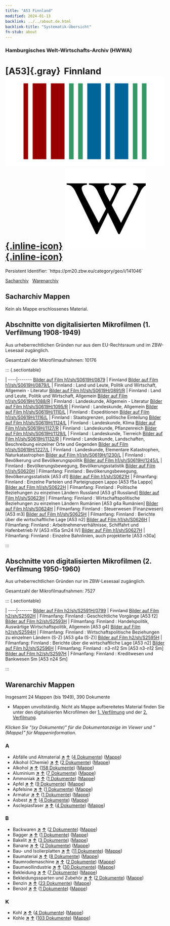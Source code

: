 ```yaml
---
title: "A53 Finnland"
modified: 2024-01-13
backlink: ../../about.de.html
backlink-title: "Systematik-Übersicht"
fn-stub: about
---
```


### Hamburgisches Welt-Wirtschafts-Archiv (HWWA)

# [A53]{.gray}&#8201; Finnland &#160; [![Wikidata](/images/Wikidata-logo.svg "Wikidata"){.inline-icon}](http://www.wikidata.org/entity/Q33) [![Wikipedia](/images/Wikipedia-W.svg "Wikipedia"){.inline-icon}](https://de.wikipedia.org/wiki/Finnland)

<div class="hint">Persistent Identifier: `https://pm20.zbw.eu/category/geo/i/141046`</div>




[Sacharchiv](#sacharchiv-mappen) &#160; [Warenarchiv](#warenarchiv-mappen)





## Sacharchiv Mappen








Kein als Mappe erschlossenes Material.



<a id="filmsections" />

## Abschnitte von digitalisierten Mikrofilmen (1. Verfilmung 1908-1949)

<p>Aus urheberrechtlichen Gründen nur aus dem EU-Rechtsraum und im ZBW-Lesesaal zugänglich.</p>


<p>Gesamtzahl der Mikrofilmaufnahmen: 10176</p>





::: {.sectiontable}

 | 
----|-------
<a class="btn" href="https://pm20.zbw.eu/film/h1/sh/S0619H/0879" rel="nofollow">Bilder auf Film h1/sh/S0619H/0879</a> | Finnland
<a class="btn" href="https://pm20.zbw.eu/film/h1/sh/S0619H/0879/L" rel="nofollow">Bilder auf Film h1/sh/S0619H/0879/L</a> | Finnland : Land und Leute, Politik und Wirtschaft, Allgemein - Literatur
<a class="btn" href="https://pm20.zbw.eu/film/h1/sh/S0619H/0891/R" rel="nofollow">Bilder auf Film h1/sh/S0619H/0891/R</a> | Finnland : Land und Leute, Politik und Wirtschaft, Allgemein
<a class="btn" href="https://pm20.zbw.eu/film/h1/sh/S0619H/1088/R" rel="nofollow">Bilder auf Film h1/sh/S0619H/1088/R</a> | Finnland : Landeskunde, Allgemein - Literatur
<a class="btn" href="https://pm20.zbw.eu/film/h1/sh/S0619H/1095/R" rel="nofollow">Bilder auf Film h1/sh/S0619H/1095/R</a> | Finnland : Landeskunde, Allgemein
<a class="btn" href="https://pm20.zbw.eu/film/h1/sh/S0619H/1110/L" rel="nofollow">Bilder auf Film h1/sh/S0619H/1110/L</a> | Finnland : Expeditionen
<a class="btn" href="https://pm20.zbw.eu/film/h1/sh/S0619H/1116/L" rel="nofollow">Bilder auf Film h1/sh/S0619H/1116/L</a> | Finnland : Staatsgrenzen, politische Einteilung
<a class="btn" href="https://pm20.zbw.eu/film/h1/sh/S0619H/1124/L" rel="nofollow">Bilder auf Film h1/sh/S0619H/1124/L</a> | Finnland : Landeskunde, Klima
<a class="btn" href="https://pm20.zbw.eu/film/h1/sh/S0619H/1127/R" rel="nofollow">Bilder auf Film h1/sh/S0619H/1127/R</a> | Finnland : Landeskunde, Pflanzenreich
<a class="btn" href="https://pm20.zbw.eu/film/h1/sh/S0619H/1129/L" rel="nofollow">Bilder auf Film h1/sh/S0619H/1129/L</a> | Finnland : Landeskunde, Tierreich
<a class="btn" href="https://pm20.zbw.eu/film/h1/sh/S0619H/1132/R" rel="nofollow">Bilder auf Film h1/sh/S0619H/1132/R</a> | Finnland : Landeskunde, Landschaften, Beschreibung einzelner Orte und Gegenden
<a class="btn" href="https://pm20.zbw.eu/film/h1/sh/S0619H/1227/L" rel="nofollow">Bilder auf Film h1/sh/S0619H/1227/L</a> | Finnland : Landeskunde, Elementare Katastrophen, Naturkatastrophen
<a class="btn" href="https://pm20.zbw.eu/film/h1/sh/S0619H/1230/L" rel="nofollow">Bilder auf Film h1/sh/S0619H/1230/L</a> | Finnland : Bevölkerung und Bevölkerungspolitik
<a class="btn" href="https://pm20.zbw.eu/film/h1/sh/S0619H/1245/L" rel="nofollow">Bilder auf Film h1/sh/S0619H/1245/L</a> | Finnland : Bevölkerungsbewegung, Bevölkerungsstatistik
<a class="btn" href="https://pm20.zbw.eu/film/h1/sh/S0620H" rel="nofollow">Bilder auf Film h1/sh/S0620H</a> | Filmanfang: Finnland : Bevölkerungsbewegung, Bevölkerungsstatistik [A53 d1]
<a class="btn" href="https://pm20.zbw.eu/film/h1/sh/S0621H" rel="nofollow">Bilder auf Film h1/sh/S0621H</a> | Filmanfang: Finnland : Einzelne Parteien und Parteigruppen Lappo [A53 f5a Lappo]
<a class="btn" href="https://pm20.zbw.eu/film/h1/sh/S0622H" rel="nofollow">Bilder auf Film h1/sh/S0622H</a> | Filmanfang: Finnland : Politische Beziehungen zu einzelnen Ländern Russland [A53 g1 Russland]
<a class="btn" href="https://pm20.zbw.eu/film/h1/sh/S0623H" rel="nofollow">Bilder auf Film h1/sh/S0623H</a> | Filmanfang: Finnland : Wirtschaftspolitische Beziehungen zu einzelnen Ländern Rumänien [A53 g4a Rumänien]
<a class="btn" href="https://pm20.zbw.eu/film/h1/sh/S0624H" rel="nofollow">Bilder auf Film h1/sh/S0624H</a> | Filmanfang: Finnland : Steuerwesen (Finanzwesen) [A53 m3]
<a class="btn" href="https://pm20.zbw.eu/film/h1/sh/S0625H" rel="nofollow">Bilder auf Film h1/sh/S0625H</a> | Filmanfang: Finnland : Berichte über die wirtschaftliche Lage [A53 n2]
<a class="btn" href="https://pm20.zbw.eu/film/h1/sh/S0626H" rel="nofollow">Bilder auf Film h1/sh/S0626H</a> | Filmanfang: Finnland : Arbeitnehmerverhältnisse, Schiffahrt und Hafenbetrieb IV [A53 n15a Sm24 IV]
<a class="btn" href="https://pm20.zbw.eu/film/h1/sh/S0627H" rel="nofollow">Bilder auf Film h1/sh/S0627H</a> | Filmanfang: Finnland : Einzelne Bahnlinien, auch projektierte [A53 n30a]


:::




## Abschnitte von digitalisierten Mikrofilmen (2. Verfilmung 1950-1960)

<p>Aus urheberrechtlichen Gründen nur im ZBW-Lesesaal zugänglich.</p>


<p>Gesamtzahl der Mikrofilmaufnahmen: 7527</p>





::: {.sectiontable}

 | 
----|-------
<a class="btn" href="https://pm20.zbw.eu/film/h2/sh/S2591H/0799" rel="nofollow">Bilder auf Film h2/sh/S2591H/0799</a> | Finnland
<a class="btn" href="https://pm20.zbw.eu/film/h2/sh/S2592H" rel="nofollow">Bilder auf Film h2/sh/S2592H</a> | Filmanfang: Finnland : Geschichtliche Vorgänge [A53 f2]
<a class="btn" href="https://pm20.zbw.eu/film/h2/sh/S2593H" rel="nofollow">Bilder auf Film h2/sh/S2593H</a> | Filmanfang: Finnland : Handelspolitik, Auswärtige Wirtschaftspolitik, Allgemein [A53 g4]
<a class="btn" href="https://pm20.zbw.eu/film/h2/sh/S2594H" rel="nofollow">Bilder auf Film h2/sh/S2594H</a> | Filmanfang: Finnland : Wirtschaftspolitische Beziehungen zu einzelnen Ländern (S-Z) [A53 g4a (S-Z)]
<a class="btn" href="https://pm20.zbw.eu/film/h2/sh/S2595H" rel="nofollow">Bilder auf Film h2/sh/S2595H</a> | Filmanfang: Finnland : Berichte über die wirtschaftliche Lage [A53 n2]
<a class="btn" href="https://pm20.zbw.eu/film/h2/sh/S2596H" rel="nofollow">Bilder auf Film h2/sh/S2596H</a> | Filmanfang: Finnland : n3-n12 Sm [A53 n3-n12 Sm]
<a class="btn" href="https://pm20.zbw.eu/film/h2/sh/S2597H" rel="nofollow">Bilder auf Film h2/sh/S2597H</a> | Filmanfang: Finnland : Kreditwesen und Bankwesen Sm [A53 n24 Sm]


:::














## Warenarchiv Mappen










Insgesamt 24 Mappen (bis 1949), 390 Dokumente
- Mappen unvollständig.  Nicht als Mappe aufbereitetes Material finden Sie
unter den digitalisierten Microfilmen der [1. Verfilmung](/film/h1_wa.de.html)
und der [2. Verfilmung](/film/h2_wa.de.html).

_Klicken Sie "(xy Dokumente)" für die Dokumentanzeige im Viewer und "(Mappe)" für Mappeninformation._




### A

- Abfälle und Altmaterial [**&nearr;**](../../../ware/i/141942/about.de.html "Abfälle und Altmaterial (XXX in der ganzen Welt)") [**&uarr;**](../../../ware/about.de.html#PRB01-01 "Warensystematik") (<a href="https://pm20.zbw.eu/iiifview/folder/wa/141942,141046" title="über: Abfälle und Altmaterial : Finnland" target="_blank">4 Dokumente</a>) ([Mappe](../../../../folder/wa/1419xx/141942/1410xx/141046/about.de.html))
- Alkohol (Chemie) [**&nearr;**](../../../ware/i/163481/about.de.html "Alkohol (Chemie) (XXX in der ganzen Welt)") [**&uarr;**](../../../ware/about.de.html#PID13-Ko02 "Warensystematik") (<a href="https://pm20.zbw.eu/iiifview/folder/wa/163481,141046" title="über: Alkohol (Chemie) : Finnland" target="_blank">2 Dokumente</a>) ([Mappe](../../../../folder/wa/1634xx/163481/1410xx/141046/about.de.html))
- Alkohol [**&nearr;**](../../../ware/i/141966/about.de.html "Alkohol (XXX in der ganzen Welt)") [**&uarr;**](../../../ware/about.de.html#PID20.02-Sp "Warensystematik") (<a href="https://pm20.zbw.eu/iiifview/folder/wa/141966,141046" title="über: Alkohol : Finnland" target="_blank">158 Dokumente</a>) ([Mappe](../../../../folder/wa/1419xx/141966/1410xx/141046/about.de.html))
- Aluminium [**&nearr;**](../../../ware/i/141969/about.de.html "Aluminium (XXX in der ganzen Welt)") [**&uarr;**](../../../ware/about.de.html#PID07.01-Lm01 "Warensystematik") (<a href="https://pm20.zbw.eu/iiifview/folder/wa/141969,141046" title="über: Aluminium : Finnland" target="_blank">7 Dokumente</a>) ([Mappe](../../../../folder/wa/1419xx/141969/1410xx/141046/about.de.html))
- Ammoniak [**&nearr;**](../../../ware/i/165930/about.de.html "Ammoniak (XXX in der ganzen Welt)") [**&uarr;**](../../../ware/about.de.html#PID13-Du01 "Warensystematik") (<a href="https://pm20.zbw.eu/iiifview/folder/wa/165930,141046" title="über: Ammoniak : Finnland" target="_blank">1 Dokumente</a>) ([Mappe](../../../../folder/wa/1659xx/165930/1410xx/141046/about.de.html))
- Apfel [**&nearr;**](../../../ware/i/141980/about.de.html "Apfel (XXX in der ganzen Welt)") [**&uarr;**](../../../ware/about.de.html#PLW04-Ob01 "Warensystematik") (<a href="https://pm20.zbw.eu/iiifview/folder/wa/141980,141046" title="über: Apfel : Finnland" target="_blank">9 Dokumente</a>) ([Mappe](../../../../folder/wa/1419xx/141980/1410xx/141046/about.de.html))
- Apfelsine [**&nearr;**](../../../ware/i/141981/about.de.html "Apfelsine (XXX in der ganzen Welt)") [**&uarr;**](../../../ware/about.de.html#PLW04-Zs01 "Warensystematik") (<a href="https://pm20.zbw.eu/iiifview/folder/wa/141981,141046" title="über: Apfelsine : Finnland" target="_blank">1 Dokumente</a>) ([Mappe](../../../../folder/wa/1419xx/141981/1410xx/141046/about.de.html))
- Armatur [**&nearr;**](../../../ware/i/142004/about.de.html "Armatur (XXX in der ganzen Welt)") [**&uarr;**](../../../ware/about.de.html#PID08-Ar "Warensystematik") (<a href="https://pm20.zbw.eu/iiifview/folder/wa/142004,141046" title="über: Armatur : Finnland" target="_blank">1 Dokumente</a>) ([Mappe](../../../../folder/wa/1420xx/142004/1410xx/141046/about.de.html))
- Asbest [**&nearr;**](../../../ware/i/142014/about.de.html "Asbest (XXX in der ganzen Welt)") [**&uarr;**](../../../ware/about.de.html#PID23-As "Warensystematik") (<a href="https://pm20.zbw.eu/iiifview/folder/wa/142014,141046" title="über: Asbest : Finnland" target="_blank">4 Dokumente</a>) ([Mappe](../../../../folder/wa/1420xx/142014/1410xx/141046/about.de.html))
- Asclepiasfaser [**&nearr;**](../../../ware/i/142013/about.de.html "Asclepiasfaser (XXX in der ganzen Welt)") [**&uarr;**](../../../ware/about.de.html#PID19-Nf06 "Warensystematik") (<a href="https://pm20.zbw.eu/iiifview/folder/wa/142013,141046" title="über: Asclepiasfaser : Finnland" target="_blank">4 Dokumente</a>) ([Mappe](../../../../folder/wa/1420xx/142013/1410xx/141046/about.de.html))

### B

- Backwaren [**&nearr;**](../../../ware/i/142026/about.de.html "Backwaren (XXX in der ganzen Welt)") [**&uarr;**](../../../ware/about.de.html#PID20-Ba "Warensystematik") (<a href="https://pm20.zbw.eu/iiifview/folder/wa/142026,141046" title="über: Backwaren : Finnland" target="_blank">2 Dokumente</a>) ([Mappe](../../../../folder/wa/1420xx/142026/1410xx/141046/about.de.html))
- Bagger [**&nearr;**](../../../ware/i/142028/about.de.html "Bagger (XXX in der ganzen Welt)") [**&uarr;**](../../../ware/about.de.html#PID09.02-Nf01 "Warensystematik") (<a href="https://pm20.zbw.eu/iiifview/folder/wa/142028,141046" title="über: Bagger : Finnland" target="_blank">1 Dokumente</a>) ([Mappe](../../../../folder/wa/1420xx/142028/1410xx/141046/about.de.html))
- Bakelit [**&nearr;**](../../../ware/i/142029/about.de.html "Bakelit (XXX in der ganzen Welt)") [**&uarr;**](../../../ware/about.de.html#PID14-Ha01 "Warensystematik") (<a href="https://pm20.zbw.eu/iiifview/folder/wa/142029,141046" title="über: Bakelit : Finnland" target="_blank">3 Dokumente</a>) ([Mappe](../../../../folder/wa/1420xx/142029/1410xx/141046/about.de.html))
- Banane [**&nearr;**](../../../ware/i/142038/about.de.html "Banane (XXX in der ganzen Welt)") [**&uarr;**](../../../ware/about.de.html#PLW04-Bn "Warensystematik") (<a href="https://pm20.zbw.eu/iiifview/folder/wa/142038,141046" title="über: Banane : Finnland" target="_blank">2 Dokumente</a>) ([Mappe](../../../../folder/wa/1420xx/142038/1410xx/141046/about.de.html))
- Bau- und Isolierplatten [**&nearr;**](../../../ware/i/142083/about.de.html "Bau- und Isolierplatten (XXX in der ganzen Welt)") [**&uarr;**](../../../ware/about.de.html#PID22-Bf01 "Warensystematik") (<a href="https://pm20.zbw.eu/iiifview/folder/wa/142083,141046" title="über: Bau- und Isolierplatten : Finnland" target="_blank">11 Dokumente</a>) ([Mappe](../../../../folder/wa/1420xx/142083/1410xx/141046/about.de.html))
- Baumaterial [**&nearr;**](../../../ware/i/142086/about.de.html "Baumaterial (XXX in der ganzen Welt)") [**&uarr;**](../../../ware/about.de.html#PID22-Bs "Warensystematik") (<a href="https://pm20.zbw.eu/iiifview/folder/wa/142086,141046" title="über: Baumaterial : Finnland" target="_blank">8 Dokumente</a>) ([Mappe](../../../../folder/wa/1420xx/142086/1410xx/141046/about.de.html))
- Baumrodemaschine [**&nearr;**](../../../ware/i/142087/about.de.html "Baumrodemaschine (XXX in der ganzen Welt)") [**&uarr;**](../../../ware/about.de.html#PID08-Ld01 "Warensystematik") (<a href="https://pm20.zbw.eu/iiifview/folder/wa/142087,141046" title="über: Baumrodemaschine : Finnland" target="_blank">2 Dokumente</a>) ([Mappe](../../../../folder/wa/1420xx/142087/1410xx/141046/about.de.html))
- Baumwollindustrie [**&nearr;**](../../../ware/i/142091/about.de.html "Baumwollindustrie (XXX in der ganzen Welt)") [**&uarr;**](../../../ware/about.de.html#PID19-Bw01 "Warensystematik") (<a href="https://pm20.zbw.eu/iiifview/folder/wa/142091,141046" title="über: Baumwollindustrie : Finnland" target="_blank">30 Dokumente</a>) ([Mappe](../../../../folder/wa/1420xx/142091/1410xx/141046/about.de.html))
- Bekleidung [**&nearr;**](../../../ware/i/142106/about.de.html "Bekleidung (XXX in der ganzen Welt)") [**&uarr;**](../../../ware/about.de.html#PID19-Bk "Warensystematik") (<a href="https://pm20.zbw.eu/iiifview/folder/wa/142106,141046" title="über: Bekleidung : Finnland" target="_blank">7 Dokumente</a>) ([Mappe](../../../../folder/wa/1421xx/142106/1410xx/141046/about.de.html))
- Bekleidungssparten und Zubehör [**&nearr;**](../../../ware/i/166456/about.de.html "Bekleidungssparten und Zubehör (XXX in der ganzen Welt)") [**&uarr;**](../../../ware/about.de.html#PID19-Bz "Warensystematik") (<a href="https://pm20.zbw.eu/iiifview/folder/wa/166456,141046" title="über: Bekleidungssparten und Zubehör  : Finnland" target="_blank">2 Dokumente</a>) ([Mappe](../../../../folder/wa/1664xx/166456/1410xx/141046/about.de.html))
- Benzin [**&nearr;**](../../../ware/i/142108/about.de.html "Benzin (XXX in der ganzen Welt)") [**&uarr;**](../../../ware/about.de.html#PID13.02-Ks02 "Warensystematik") (<a href="https://pm20.zbw.eu/iiifview/folder/wa/142108,141046" title="über: Benzin : Finnland" target="_blank">23 Dokumente</a>) ([Mappe](../../../../folder/wa/1421xx/142108/1410xx/141046/about.de.html))
- Benzol [**&nearr;**](../../../ware/i/142110/about.de.html "Benzol (XXX in der ganzen Welt)") [**&uarr;**](../../../ware/about.de.html#PID13-Ko04 "Warensystematik") (<a href="https://pm20.zbw.eu/iiifview/folder/wa/142110,141046" title="über: Benzol : Finnland" target="_blank">1 Dokumente</a>) ([Mappe](../../../../folder/wa/1421xx/142110/1410xx/141046/about.de.html))

### K

- Kohl [**&nearr;**](../../../ware/i/143119/about.de.html "Kohl (XXX in der ganzen Welt)") [**&uarr;**](../../../ware/about.de.html#PLW04-Gm08 "Warensystematik") (<a href="https://pm20.zbw.eu/iiifview/folder/wa/143119,141046" title="über: Kohl : Finnland" target="_blank">4 Dokumente</a>) ([Mappe](../../../../folder/wa/1431xx/143119/1410xx/141046/about.de.html))
- Kohle [**&nearr;**](../../../ware/i/143120/about.de.html "Kohle (XXX in der ganzen Welt)") [**&uarr;**](../../../ware/about.de.html#PRB02.01 "Warensystematik") (<a href="https://pm20.zbw.eu/iiifview/folder/wa/143120,141046" title="über: Kohle : Finnland" target="_blank">103 Dokumente</a>) ([Mappe](../../../../folder/wa/1431xx/143120/1410xx/141046/about.de.html))




